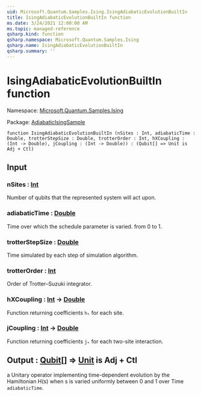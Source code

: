 ```yaml
---
uid: Microsoft.Quantum.Samples.Ising.IsingAdiabaticEvolutionBuiltIn
title: IsingAdiabaticEvolutionBuiltIn function
ms.date: 3/24/2021 12:00:00 AM
ms.topic: managed-reference
qsharp.kind: function
qsharp.namespace: Microsoft.Quantum.Samples.Ising
qsharp.name: IsingAdiabaticEvolutionBuiltIn
qsharp.summary: ''
---
```


# IsingAdiabaticEvolutionBuiltIn function

Namespace: [Microsoft.Quantum.Samples.Ising](xref:Microsoft.Quantum.Samples.Ising)

Package: [AdiabaticIsingSample](https://nuget.org/packages/AdiabaticIsingSample)




```qsharp
function IsingAdiabaticEvolutionBuiltIn (nSites : Int, adiabaticTime : Double, trotterStepSize : Double, trotterOrder : Int, hXCoupling : (Int -> Double), jCoupling : (Int -> Double)) : (Qubit[] => Unit is Adj + Ctl)
```


## Input

### nSites : [Int](xref:microsoft.quantum.lang-ref.int)

Number of qubits that the represented system will act upon.


### adiabaticTime : [Double](xref:microsoft.quantum.lang-ref.double)

Time over which the schedule parameter is varied.from 0 to 1.


### trotterStepSize : [Double](xref:microsoft.quantum.lang-ref.double)

Time simulated by each step of simulation algorithm.


### trotterOrder : [Int](xref:microsoft.quantum.lang-ref.int)

Order of Trotter–Suzuki integrator.


### hXCoupling : [Int](xref:microsoft.quantum.lang-ref.int) -> [Double](xref:microsoft.quantum.lang-ref.double)

Function returning coefficients `hₖ` for each site.


### jCoupling : [Int](xref:microsoft.quantum.lang-ref.int) -> [Double](xref:microsoft.quantum.lang-ref.double)

Function returning coefficients `jₖ` for each two-site interaction.



## Output : [Qubit](xref:microsoft.quantum.lang-ref.qubit)[] => [Unit](xref:microsoft.quantum.lang-ref.unit)  is Adj + Ctl

a Unitary operator implementing time-dependent evolution by theHamiltonian H(s) when s is varied uniformly between 0 and 1 over Time`adiabaticTime`.